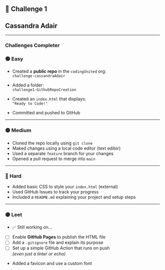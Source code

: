 ## 🧗 Challenge 1
## Cassandra Adair

---
### Challenges Completer

### 🟢 Easy  

- Created a **public repo** in the `codingUnited` org:  
  `challenge-cassandraAdair`

- Added a folder:  
  `challenge1-GithubRepoCreation`

- Created an `index.html` that displays:  
  `"Ready to Code!"`
  
- Committed and pushed to GitHub

---

### 🟡 Medium  

- Cloned the repo locally using `git clone`
- Maked changes using a local code editor (text editor)
- Used a separate `feature` branch for your changes
- Opened a pull request to merge into `main`

---

### 🔴 Hard  

- Added basic CSS to style your `index.html` (external)
- Used GitHub Issues to track your progress
- Included a `README.md` explaining your project and setup steps

---

### 🟣 Leet  

- ✅ Still working on...
- [ ] Enable **GitHub Pages** to publish the HTML file
- [ ] Add a `.gitignore` file and explain its purpose
- [ ] Set up a simple GitHub Action that runs on push  
  _(even just a linter or echo)_
- Added a favicon and use a custom font
